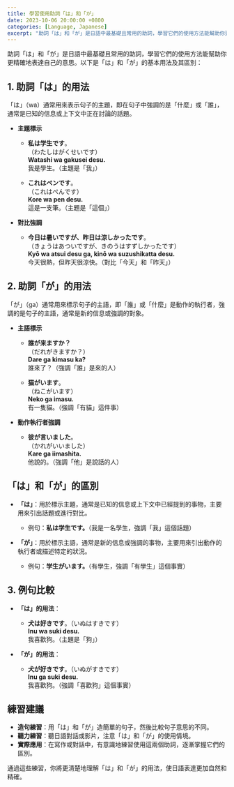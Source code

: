 ```yaml
---
title: 學習使用助詞「は」和「が」
date: 2023-10-06 20:00:00 +0800
categories: [Language, Japanese]
excerpt: "助詞「は」和「が」是日語中最基礎且常用的助詞，學習它們的使用方法能幫助你更精確地表達自己的意思"
---
```


助詞「は」和「が」是日語中最基礎且常用的助詞，學習它們的使用方法能幫助你更精確地表達自己的意思。以下是「は」和「が」的基本用法及其區別：

## **1. 助詞「は」的用法**
「は」（wa）通常用來表示句子的主題，即在句子中強調的是「什麼」或「誰」，通常是已知的信息或上下文中正在討論的話題。

- **主題標示**
  - **私は学生です**。  
    （わたしはがくせいです）  
    **Watashi wa gakusei desu.**  
    我是學生。（主題是「我」）
  
  - **これはペンです**。  
    （これはぺんです）  
    **Kore wa pen desu.**  
    這是一支筆。（主題是「這個」）

- **對比強調**
  - **今日は暑いですが、昨日は涼しかったです**。  
    （きょうはあついですが、きのうはすずしかったです）  
    **Kyō wa atsui desu ga, kinō wa suzushikatta desu.**  
    今天很熱，但昨天很涼快。（對比「今天」和「昨天」）

## **2. 助詞「が」的用法**
「が」（ga）通常用來標示句子的主語，即「誰」或「什麼」是動作的執行者，強調的是句子的主語，通常是新的信息或強調的對象。

- **主語標示**
  - **誰が来ますか？**  
    （だれがきますか？）  
    **Dare ga kimasu ka?**  
    誰來了？（強調「誰」是來的人）

  - **猫がいます**。  
    （ねこがいます）  
    **Neko ga imasu.**  
    有一隻貓。（強調「有貓」這件事）

- **動作執行者強調**
  - **彼が言いました**。  
    （かれがいいました）  
    **Kare ga iimashita.**  
    他說的。（強調「他」是說話的人）

## **「は」和「が」的區別**
- **「は」**：用於標示主題，通常是已知的信息或上下文中已經提到的事物，主要用來引出話題或進行對比。
  - 例句：**私は学生です。**（我是一名學生，強調「我」這個話題）

- **「が」**：用於標示主語，通常是新的信息或強調的事物，主要用來引出動作的執行者或描述特定的狀況。
  - 例句：**学生がいます。**（有學生，強調「有學生」這個事實）

## **3. 例句比較**
- **「は」的用法**：  
  - **犬は好きです**。（いぬはすきです）  
    **Inu wa suki desu.**  
    我喜歡狗。（主題是「狗」）
  
- **「が」的用法**：  
  - **犬が好きです**。（いぬがすきです）  
    **Inu ga suki desu.**  
    我喜歡狗。（強調「喜歡狗」這個事實）

## **練習建議**
- **造句練習**：用「は」和「が」造簡單的句子，然後比較句子意思的不同。
- **聽力練習**：聽日語對話或影片，注意「は」和「が」的使用情境。
- **實際應用**：在寫作或對話中，有意識地練習使用這兩個助詞，逐漸掌握它們的區別。

通過這些練習，你將更清楚地理解「は」和「が」的用法，使日語表達更加自然和精確。
